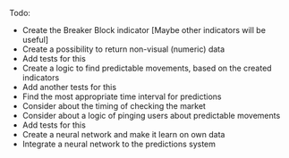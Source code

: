 Todo:
- Create the Breaker Block indicator
[Maybe other indicators will be useful]
- Create a possibility to return non-visual (numeric) data
- Add tests for this
- Create a logic to find predictable movements, based on the created indicators
- Add another tests for this
- Find the most appropriate time interval for predictions
- Consider about the timing of checking the market
- Consider about a logic of pinging users about predictable movements
- Add tests for this
- Create a neural network and make it learn on own data
- Integrate a neural network to the predictions system
  
